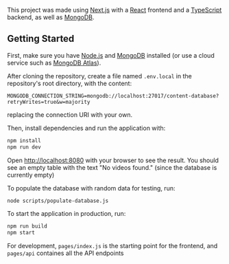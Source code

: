 
This project was made using [Next.js](https://nextjs.org/) with a [React](https://reactjs.org/) frontend and a [TypeScript](https://www.typescriptlang.org/) backend, as well as [MongoDB](https://www.mongodb.com/).



## Getting Started

First, make sure you have [Node.js](https://nodejs.org/) and [MongoDB](https://www.mongodb.com/try/download/community) installed (or use a cloud service such as [MongoDB Atlas](https://www.mongodb.com/cloud/atlas)).

After cloning the repository, create a file named `.env.local` in the repository's root directory, with the content:
```
MONGODB_CONNECTION_STRING=mongodb://localhost:27017/content-database?retryWrites=true&w=majority
```
replacing the connection URI with your own.

Then, install dependencies and run the application with:
```bash
npm install
npm run dev
```

Open [http://localhost:8080](http://localhost:8080) with your browser to see the result.
You should see an empty table with the text "No videos found." (since the database is currently empty)

To populate the database with random data for testing, run:
```bash
node scripts/populate-database.js
```

To start the application in production, run:
```bash
npm run build
npm start
```

For development, `pages/index.js` is the starting point for the frontend, and `pages/api` containes all the API endpoints
